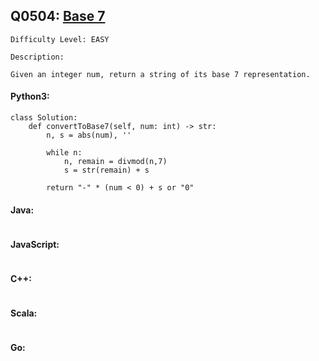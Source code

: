 ## Q0504: [Base 7](https://leetcode.com/problems/base-7/)

```
Difficulty Level: EASY
```

```
Description:

Given an integer num, return a string of its base 7 representation.
```

#### Python3:

```
class Solution:
    def convertToBase7(self, num: int) -> str:
        n, s = abs(num), ''

        while n:
            n, remain = divmod(n,7)
            s = str(remain) + s

        return "-" * (num < 0) + s or "0"
```

#### Java:

```

```

#### JavaScript:

```

```

#### C++:

```

```

#### Scala:

```

```

#### Go:

```

```